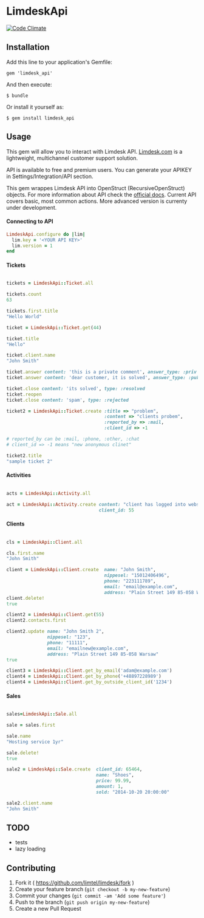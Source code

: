 # LimdeskApi

[![Code Climate](https://codeclimate.com/github/limtel/limdesk_api/badges/gpa.svg)](https://codeclimate.com/github/limtel/limdesk_api)

## Installation

Add this line to your application's Gemfile:

    gem 'limdesk_api'

And then execute:

    $ bundle

Or install it yourself as:

    $ gem install limdesk_api

## Usage

This gem will allow you to interact with Limdesk API. [Limdesk.com](http://limdesk.com) is a lightweight, multichannel customer support solution.

API is available to free and premium users. You can generate your APIKEY in Settings/Integration/API section.

This gem wrappes Limdesk API into OpenStruct (RecursiveOpenStruct) objects. For more information about API check the [official docs](http://help.limdesk.com/en/category/458/API_documentation). Current API covers basic, most common actions. More advanced version is currenty under development.

#### Connecting to API

```ruby
LimdeskApi.configure do |lim|
  lim.key = '<YOUR API KEY>'
  lim.version = 1
end
```

#### Tickets

```ruby

tickets = LimdeskApi::Ticket.all

tickets.count
63

tickets.first.title
"Hello World"

ticket = LimdeskApi::Ticket.get(44)

ticket.title
"Hello"

ticket.client.name
"John Smith"

ticket.answer content: 'this is a private comment', answer_type: :priv
ticket.answer content: 'dear customer, it is solved', answer_type: :pub

ticket.close content: 'its solved', type: :resolved
ticket.reopen
ticket.close content: 'spam', type: :rejected

ticket2 = LimdeskApi::Ticket.create :title => "problem",
                                    :content => "clients probem",
                                    :reported_by => :mail,
                                    :client_id => -1

# reported_by can be :mail, :phone, :other, :chat
# client_id => -1 means "new anonymous clinet"

ticket2.title
"sample ticket 2"

```

#### Activities

```ruby

acts = LimdeskApi::Activity.all

act = LimdeskApi::Activity.create content: "client has logged into website",
                                  client_id: 55
```

#### Clients


```ruby

cls = LimdeskApi::Client.all

cls.first.name
"John Smith"

client = LimdeskApi::Client.create  name: "John Smith",
                                    nippesel: "15012406496",
                                    phone: "223111789",
                                    email: "email@example.com",
                                    address: "Plain Street 149 85-058 Warsaw"
client.delete!
true

client2 = LimdeskApi::Client.get(55)
client2.contacts.first

client2.update name: "John Smith 2",
               nippesel: "123",
               phone: "11111",
               email: "emailnew@example.com",
               address: "Plain Street 149 85-058 Warsaw"
true

client3 = LimdeskApi::Client.get_by_email('adam@example.com')
client4 = LimdeskApi::Client.get_by_phone('+48897228989')
client4 = LimdeskApi::Client.get_by_outside_client_id('1234')
```

#### Sales

```ruby

sales=LimdeskApi::Sale.all

sale = sales.first

sale.name
"Hosting service 1yr"

sale.delete!
true

sale2 = LimdeskApi::Sale.create  client_id: 65464,
                                 name: "Shoes",
                                 price: 99.99,
                                 amount: 1,
                                 sold: "2014-10-20 20:00:00"

sale2.client.name
"John Smith"

```

## TODO

* tests
* lazy loading

## Contributing

1. Fork it ( https://github.com/limtel/limdesk/fork )
2. Create your feature branch (`git checkout -b my-new-feature`)
3. Commit your changes (`git commit -am 'Add some feature'`)
4. Push to the branch (`git push origin my-new-feature`)
5. Create a new Pull Request
